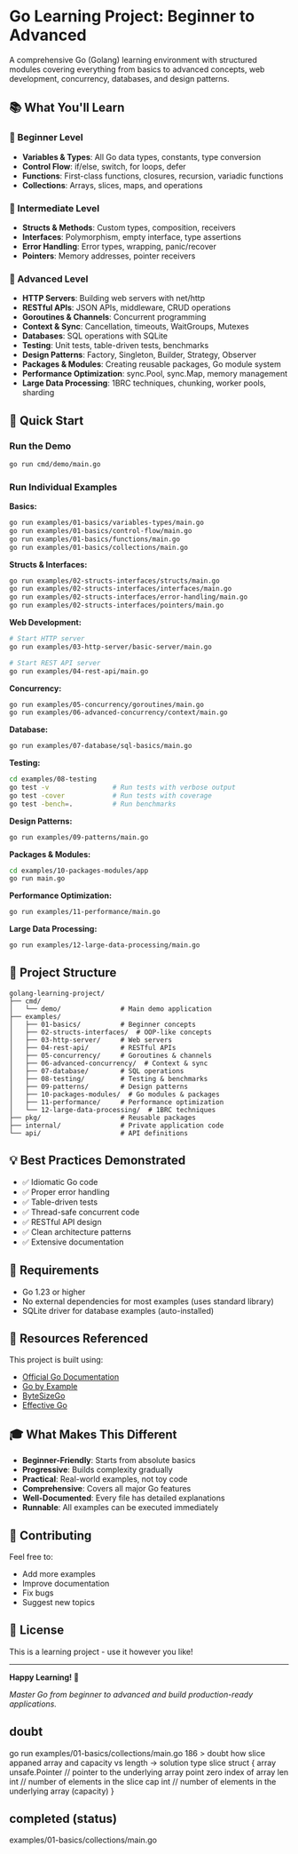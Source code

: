 # Go Learning Project: Beginner to Advanced

A comprehensive Go (Golang) learning environment with structured modules covering everything from basics to advanced concepts, web development, concurrency, databases, and design patterns.

## 📚 What You'll Learn

### 🔹 Beginner Level
- **Variables & Types**: All Go data types, constants, type conversion
- **Control Flow**: if/else, switch, for loops, defer
- **Functions**: First-class functions, closures, recursion, variadic functions
- **Collections**: Arrays, slices, maps, and operations

### 🔸 Intermediate Level
- **Structs & Methods**: Custom types, composition, receivers
- **Interfaces**: Polymorphism, empty interface, type assertions
- **Error Handling**: Error types, wrapping, panic/recover
- **Pointers**: Memory addresses, pointer receivers

### 🔺 Advanced Level
- **HTTP Servers**: Building web servers with net/http
- **RESTful APIs**: JSON APIs, middleware, CRUD operations
- **Goroutines & Channels**: Concurrent programming
- **Context & Sync**: Cancellation, timeouts, WaitGroups, Mutexes
- **Databases**: SQL operations with SQLite
- **Testing**: Unit tests, table-driven tests, benchmarks
- **Design Patterns**: Factory, Singleton, Builder, Strategy, Observer
- **Packages & Modules**: Creating reusable packages, Go module system
- **Performance Optimization**: sync.Pool, sync.Map, memory management
- **Large Data Processing**: 1BRC techniques, chunking, worker pools, sharding

## 🚀 Quick Start

### Run the Demo
```bash
go run cmd/demo/main.go
```

### Run Individual Examples

**Basics:**
```bash
go run examples/01-basics/variables-types/main.go
go run examples/01-basics/control-flow/main.go
go run examples/01-basics/functions/main.go
go run examples/01-basics/collections/main.go
```

**Structs & Interfaces:**
```bash
go run examples/02-structs-interfaces/structs/main.go
go run examples/02-structs-interfaces/interfaces/main.go
go run examples/02-structs-interfaces/error-handling/main.go
go run examples/02-structs-interfaces/pointers/main.go
```

**Web Development:**
```bash
# Start HTTP server
go run examples/03-http-server/basic-server/main.go

# Start REST API server
go run examples/04-rest-api/main.go
```

**Concurrency:**
```bash
go run examples/05-concurrency/goroutines/main.go
go run examples/06-advanced-concurrency/context/main.go
```

**Database:**
```bash
go run examples/07-database/sql-basics/main.go
```

**Testing:**
```bash
cd examples/08-testing
go test -v                # Run tests with verbose output
go test -cover            # Run tests with coverage
go test -bench=.          # Run benchmarks
```

**Design Patterns:**
```bash
go run examples/09-patterns/main.go
```

**Packages & Modules:**
```bash
cd examples/10-packages-modules/app
go run main.go
```

**Performance Optimization:**
```bash
go run examples/11-performance/main.go
```

**Large Data Processing:**
```bash
go run examples/12-large-data-processing/main.go
```

## 📁 Project Structure

```
golang-learning-project/
├── cmd/
│   └── demo/               # Main demo application
├── examples/
│   ├── 01-basics/          # Beginner concepts
│   ├── 02-structs-interfaces/  # OOP-like concepts
│   ├── 03-http-server/     # Web servers
│   ├── 04-rest-api/        # RESTful APIs
│   ├── 05-concurrency/     # Goroutines & channels
│   ├── 06-advanced-concurrency/  # Context & sync
│   ├── 07-database/        # SQL operations
│   ├── 08-testing/         # Testing & benchmarks
│   ├── 09-patterns/        # Design patterns
│   ├── 10-packages-modules/  # Go modules & packages
│   ├── 11-performance/     # Performance optimization
│   └── 12-large-data-processing/  # 1BRC techniques
├── pkg/                    # Reusable packages
├── internal/               # Private application code
└── api/                    # API definitions
```


## 💡 Best Practices Demonstrated

- ✅ Idiomatic Go code
- ✅ Proper error handling
- ✅ Table-driven tests
- ✅ Thread-safe concurrent code
- ✅ RESTful API design
- ✅ Clean architecture patterns
- ✅ Extensive documentation

## 🔧 Requirements

- Go 1.23 or higher
- No external dependencies for most examples (uses standard library)
- SQLite driver for database examples (auto-installed)

## 📖 Resources Referenced

This project is built using:
- [Official Go Documentation](https://go.dev/doc/)
- [Go by Example](https://gobyexample.com/)
- [ByteSizeGo](https://www.bytesizego.com/)
- [Effective Go](https://go.dev/doc/effective_go)

## 🎓 What Makes This Different

- **Beginner-Friendly**: Starts from absolute basics
- **Progressive**: Builds complexity gradually
- **Practical**: Real-world examples, not toy code
- **Comprehensive**: Covers all major Go features
- **Well-Documented**: Every file has detailed explanations
- **Runnable**: All examples can be executed immediately

## 🤝 Contributing

Feel free to:
- Add more examples
- Improve documentation
- Fix bugs
- Suggest new topics

## 📝 License

This is a learning project - use it however you like!

---

**Happy Learning! 🚀**

*Master Go from beginner to advanced and build production-ready applications.*






## doubt
go run examples/01-basics/collections/main.go
186 > doubt how slice appaned array and capacity vs length 
-> solution
type slice struct {
    array unsafe.Pointer // pointer to the underlying array point zero index of array
    len   int            // number of elements in the slice
    cap   int            // number of elements in the underlying array (capacity)
}




## completed (status)
examples/01-basics/collections/main.go
